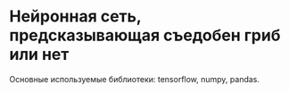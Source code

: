 # Нейронная сеть, предсказывающая съедобен гриб или нет
Основные используемые библиотеки: tensorflow, numpy, pandas.
